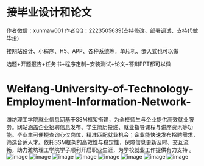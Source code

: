 # 接毕业设计和论文
作者微信：xunmaw001  作者QQ：2223505639(支持修改、部署调试、支持代做毕设)

接网站设计、小程序、H5、APP、各种系统等，单片机、嵌入式也可以做

选题+开题报告+任务书+程序定制+安装测试+论文+答辩PPT都可以做
# Weifang-University-of-Technology-Employment-Information-Network-
潍坊理工学院就业信息网基于SSM框架搭建，为全校师生与企业提供高效就业服务。网站涵盖企业招聘信息发布、学生简历投递、就业指导课程与讲座资讯等功能。毕业生可便捷查询心仪岗位，精准匹配就业机会；企业能快速发布招聘需求，筛选合适人才。依托SSM框架的高效性与稳定性，保障信息更新及时、交互流畅，助力潍坊理工学院学子顺利开启职业生涯，为学校就业工作提供有力支持 。 
![image](https://github.com/user-attachments/assets/2a2733d1-7703-454e-86f4-f8fa7c5640cf)
![image](https://github.com/user-attachments/assets/00332b6e-0214-4028-a8a2-ea53f1dca617)
![image](https://github.com/user-attachments/assets/df623673-4b69-4bc8-b214-3b4bebd84ec1)
![image](https://github.com/user-attachments/assets/b2e8a980-935e-45cd-ac4d-9b5f466eb468)
![image](https://github.com/user-attachments/assets/0867bf87-a4f2-4e51-b8ba-d21ce67872f4)
![image](https://github.com/user-attachments/assets/ff26380d-84cd-4af4-ae4c-cd53d3f1a559)
![image](https://github.com/user-attachments/assets/bbdee7f0-3ba8-4754-9d29-a448a94456c7)
![image](https://github.com/user-attachments/assets/deb361ab-5ecc-413d-8a77-d32a6b6012d6)

